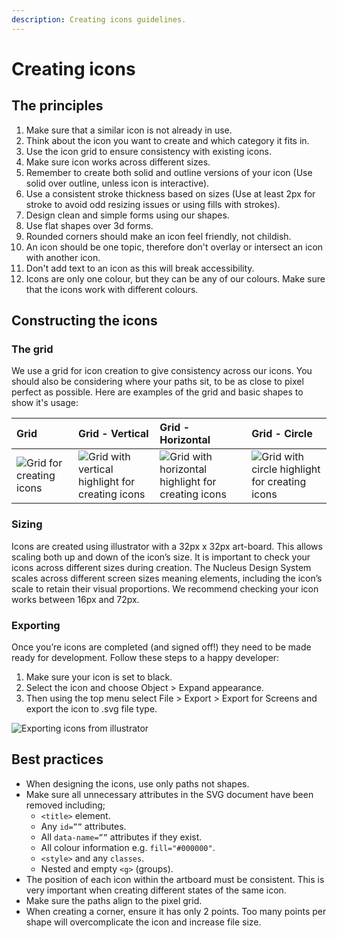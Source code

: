 ```yaml
---
description: Creating icons guidelines.
---
```


# Creating icons


## The principles

1. Make sure that a similar icon is not already in use.
2. Think about the icon you want to create and which category it fits in.
3. Use the icon grid to ensure consistency with existing icons.
4. Make sure icon works across different sizes.
5. Remember to create both solid and outline versions of your icon (Use solid over outline, unless icon is interactive).
6. Use a consistent stroke thickness based on sizes (Use at least 2px for stroke to avoid odd resizing issues or using fills with strokes).
7. Design clean and simple forms using our shapes.
8. Use flat shapes over 3d forms.
9. Rounded corners should make an icon feel friendly, not childish.
10. An icon should be one topic, therefore don't overlay or intersect an icon with another icon.
11. Don't add text to an icon as this will break accessibility.
12. Icons are only one colour, but they can be any of our colours. Make sure that the icons work with different colours.


## Constructing the icons


### The grid

We use a grid for icon creation to give consistency across our icons. You should also be considering where your paths sit, to be as close to pixel perfect as possible. Here are examples of the grid and basic shapes to show it's usage:

| Grid | Grid - Vertical | Grid - Horizontal | Grid - Circle |
| :--- | :--- | :--- | :--- |
| ![Grid for creating icons](https://user-images.githubusercontent.com/43471890/62045505-66bcc400-b1fd-11e9-949e-572e2dc40bf8.jpg) | ![Grid with vertical highlight for creating icons](https://user-images.githubusercontent.com/43471890/62050044-6b3aaa00-b208-11e9-8adb-3df5d4c240dd.jpg) | ![Grid with horizontal highlight for creating icons](https://user-images.githubusercontent.com/43471890/62050140-a5a44700-b208-11e9-8bf8-555ec87242a8.jpg) | ![Grid with circle highlight for creating icons](https://user-images.githubusercontent.com/43471890/62050739-c91bc180-b209-11e9-8561-134bd845fb4b.jpg) |

### Sizing

Icons are created using illustrator with a 32px x 32px art-board. This allows scaling both up and down of the icon’s size. It is important to check your icons across different sizes during creation. The Nucleus Design System scales across different screen sizes meaning elements, including the icon’s scale to retain their visual proportions. We recommend checking your icon works between 16px and 72px.


### Exporting

Once you’re icons are completed (and signed off!) they need to be made ready for development. Follow these steps to a happy developer:

1. Make sure your icon is set to black.
2. Select the icon and choose Object &gt; Expand appearance.
3. Then using the top menu select File &gt; Export &gt; Export for Screens and export the icon to .svg file type.

![Exporting icons from illustrator](https://user-images.githubusercontent.com/43471890/62050909-2283f080-b20a-11e9-8c05-fa13100c5222.jpg)


## Best practices

* When designing the icons, use only paths not shapes.
* Make sure all unnecessary attributes in the SVG document have been removed including;
   * `<title>` element.
   * Any `id=””` attributes.
   * All `data-name=””` attributes if they exist.
   * All colour information e.g. `fill="#000000"`.
   * `<style>` and any `classes`.
   * Nested and empty `<g>` (groups).
* The position of each icon within the artboard must be consistent. This is very important when creating different states of the same icon.
* Make sure the paths align to the pixel grid.
* When creating a corner, ensure it has only 2 points. Too many points per shape will overcomplicate the icon and increase file size.



